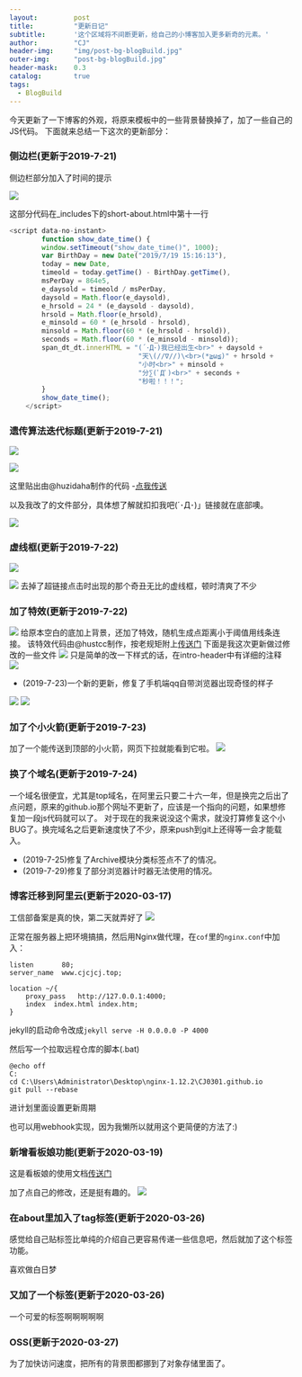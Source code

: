 ```yaml
---
layout: 		post
title: 			"更新日记"
subtitle: 		'这个区域将不间断更新，给自己的小博客加入更多新奇的元素。'
author: 		"CJ"
header-img: 	"img/post-bg-blogBuild.jpg"
outer-img:		"post-bg-blogBuild.jpg"
header-mask: 	0.3
catalog: 		true
tags:
  - BlogBuild
---
```


今天更新了一下博客的外观，将原来模板中的一些背景替换掉了，加了一些自己的JS代码。
下面就来总结一下这次的更新部分：

### 侧边栏(更新于2019-7-21)

侧边栏部分加入了时间的提示

![](https://a-photo-store.oss-cn-beijing.aliyuncs.com/in-posts/time.png)

这部分代码在_includes下的short-about.html中第十一行

```js
<script data-no-instant>
		function show_date_time() {
		window.setTimeout("show_date_time()", 1000);
		var BirthDay = new Date("2019/7/19 15:16:13"),
        today = new Date,
        timeold = today.getTime() - BirthDay.getTime(),
        msPerDay = 864e5,
        e_daysold = timeold / msPerDay,
        daysold = Math.floor(e_daysold),
        e_hrsold = 24 * (e_daysold - daysold),
        hrsold = Math.floor(e_hrsold),
        e_minsold = 60 * (e_hrsold - hrsold),
        minsold = Math.floor(60 * (e_hrsold - hrsold)),
        seconds = Math.floor(60 * (e_minsold - minsold));
		span_dt_dt.innerHTML = "(´･Д･)我已经出生<br>" + daysold + 
								"天\(//∇//)\<br>(*≧ω≦)" + hrsold + 
								"小时<br>" + minsold + 
								"分∑(ﾟДﾟ)<br>" + seconds + 
								"秒啦！！！";
        }
        show_date_time();
    </script>
```

### 遗传算法迭代标题(更新于2019-7-21)

![](https://a-photo-store.oss-cn-beijing.aliyuncs.com/in-posts/Genetic-Algorithm-2.png)

![](https://a-photo-store.oss-cn-beijing.aliyuncs.com/in-posts/Genetic-Algorithm-1.png)

这里贴出由@huzidaha制作的代码 -[点我传送](https://github.com/huzidaha/home)

以及我改了的文件部分，具体想了解就扣扣我吧(´･Д･)」链接就在底部噢。

![](https://a-photo-store.oss-cn-beijing.aliyuncs.com/in-posts/git-up-date.png)

### 虚线框(更新于2019-7-22)
![](https://a-photo-store.oss-cn-beijing.aliyuncs.com/in-posts/dotted-line-1.png)

![](https://a-photo-store.oss-cn-beijing.aliyuncs.com/in-posts/dotted-line-2.png)
去掉了超链接点击时出现的那个奇丑无比的虚线框，顿时清爽了不少

### 加了特效(更新于2019-7-22)
![](https://a-photo-store.oss-cn-beijing.aliyuncs.com/in-posts/line-update-2.png)
给原本空白的底加上背景，还加了特效，随机生成点距离小于阈值用线条连接。
该特效代码由@hustcc制作，按老规矩附上[传送门](https://github.com/hustcc/canvas-nest.js)
下面是我这次更新做过修改的一些文件
![](https://a-photo-store.oss-cn-beijing.aliyuncs.com/in-posts/line-update-1.png)
只是简单的改一下样式的话，在intro-header中有详细的注释
![](https://a-photo-store.oss-cn-beijing.aliyuncs.com/in-posts/line-update-3.png)

- (2019-7-23)一个新的更新，修复了手机端qq自带浏览器出现奇怪的样子

![](https://a-photo-store.oss-cn-beijing.aliyuncs.com/in-posts/line-update-5.png)
![](https://a-photo-store.oss-cn-beijing.aliyuncs.com/in-posts/line-update-4.png)

### 加了个小火箭(更新于2019-7-23)
加了一个能传送到顶部的小火箭，网页下拉就能看到它啦。
![](https://a-photo-store.oss-cn-beijing.aliyuncs.com/in-posts/rocket.png)

### 换了个域名(更新于2019-7-24)
一个域名很便宜，尤其是top域名，在阿里云只要二十六一年，但是换完之后出了点问题，原来的github.io那个网址不更新了，应该是一个指向的问题，如果想修复加一段js代码就可以了。
对于现在的我来说没这个需求，就没打算修复这个小BUG了。换完域名之后更新速度快了不少，原来push到git上还得等一会才能载入。

- (2019-7-25)修复了Archive模块分类标签点不了的情况。
- (2019-7-29)修复了部分浏览器计时器无法使用的情况。

### 博客迁移到阿里云(更新于2020-03-17)
工信部备案是真的快，第二天就弄好了
![](https://a-photo-store.oss-cn-beijing.aliyuncs.com/in-posts/20200317-beian.png)

正常在服务器上把环境搞搞，然后用Nginx做代理，在`cof`里的`nginx.conf`中加入：
```
listen       80;
server_name  www.cjcjcj.top;

location ~/{
	proxy_pass   http://127.0.0.1:4000;
	index  index.html index.htm;
}
```
jekyll的启动命令改成`jekyll serve -H 0.0.0.0 -P 4000`

然后写一个拉取远程仓库的脚本(.bat)
```
@echo off
C:
cd C:\Users\Administrator\Desktop\nginx-1.12.2\CJ0301.github.io
git pull --rebase
```
进计划里面设置更新周期

也可以用webhook实现，因为我懒所以就用这个更简便的方法了:)

### 新增看板娘功能(更新于2020-03-19)
这是看板娘的使用文档[传送门](https://docs.paul.ren/pio/#/?id=custom)

加了点自己的修改，还是挺有趣的。
![](https://a-photo-store.oss-cn-beijing.aliyuncs.com/in-posts/20200319-web-girl.png)

### 在about里加入了tag标签(更新于2020-03-26)
感觉给自己贴标签比单纯的介绍自己更容易传递一些信息吧，然后就加了这个标签功能。

<div class="about-tag">喜欢做白日梦</div>

### 又加了一个标签(更新于2020-03-26)

<div class="cat-tag"><p>一个可爱的标签啊啊啊啊啊</p></div>

### OSS(更新于2020-03-27)
为了加快访问速度，把所有的背景图都挪到了对象存储里面了。
